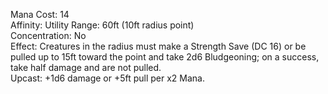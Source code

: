 Mana Cost: 14  
Affinity: Utility 
Range: 60ft (10ft radius point)  
Concentration: No  
Effect: Creatures in the radius must make a Strength Save (DC 16) or be pulled up to 15ft toward the point and take 2d6 Bludgeoning; on a success, take half damage and are not pulled.  
Upcast: +1d6 damage or +5ft pull per x2 Mana.